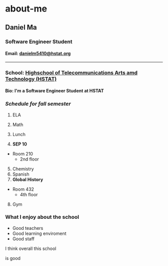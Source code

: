 # about-me


## Daniel Ma


### Software Engineer Student


#### Email: danielm5410@hstat.org

---

### School: [Highschool of Telecommunications Arts amd Technology (HSTAT)](https://www.hstat.org)


#### Bio: I'm a Software Engineer Student at HSTAT


### _Schedule for fall semester_


1. ELA

2. Math  


3. Lunch
4. **SEP 10**
* Room 210
    * 2nd floor
5. Chemistry
6. Spanish
7. **Global History**
* Room 432
   * 4th floor
8. Gym



### What I enjoy about the school

- Good teachers
- Good learning enviroment
- Good staff




I think overall this school


is good








